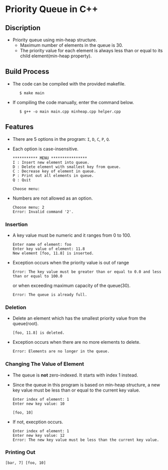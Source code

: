 # Priority Queue in C++ 

 ## Discription
 * Priority queue using min-heap structure.
   - Maximum number of elements in the queue is 30.
   - The priority value for each element is always less than or equal to its child element(min-heap property).

 ## Build Process
 * The code can be compiled with the provided makefile.

   ```shell
      $ make main
   ```

 * If compiling the code manually, enter the command below.

   ```shell
      $ g++ -o main main.cpp minheap.cpp helper.cpp
   ```

 ## Features
 * There are 5 options in the program: `I`, `D`, `C`, `P`, `Q`.
 * Each option is case-insensitive.

   ```
   *********** MENU ****************
   I : Insert new element into queue.
   D : Delete element with smallest key from queue.
   C : Decrease key of element in queue.
   P : Print out all elements in queue.
   Q : Quit

   Choose menu:
   ```
 
 * Numbers are not allowed as an option.
   
   ```
   Choose menu: 2
   Error: Invalid command '2'.
   ```

 ### Insertion
 * A key value must be numeric and it ranges from 0 to 100.

   ```
   Enter name of element: foo
   Enter key value of element: 11.8
   New element [foo, 11.8] is inserted.
   ```

 * Exception occurs when the priority value is out of range

   ```
   Error: The key value must be greater than or equal to 0.0 and less than or equal to 100.0
   ```

   or when exceeding maximum capacity of the queue(30). 

   ```
   Error: The queue is already full.
   ```

 ### Deletion
 * Delete an element which has the smallest priority value from the queue(root).

   ```
   [foo, 11.8] is deleted.
   ```
 
 * Exception occurs when there are no more elements to delete.

   ```
   Error: Elements are no longer in the queue.
   ```

 ### Changing The Value of Element
 * The queue is **not** zero-indexed. It starts with index 1 instead. 
 * Since the queue in this program is based on min-heap structure, a new key value must be less than or equal to the current key value.

   ```
   Enter index of element: 1
   Enter new key value: 10

   [foo, 10] 
   ```

 * If not, execption occurs.
 
   ```
   Enter index of element: 1 
   Enter new key value: 12
   Error: The new key value must be less than the current key value.
   ```

 ### Printing Out

   ```
   [bar, 7] [foo, 10] 
   ```